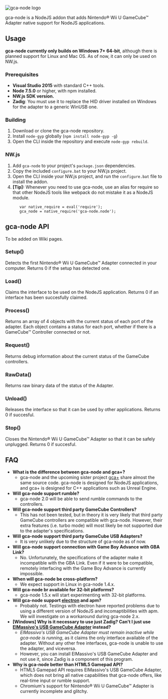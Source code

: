 ![gca-node logo][logo]

gca-node is a NodeJS addon that adds Nintendo&reg; Wii U GameCube&trade; Adapter native support for NodeJS applications.

## Usage

**gca-node currently only builds on Windows 7+ 64-bit**, although there is planned support for Linux and Mac OS.
As of now, it can only be used on NW.js.

### Prerequisites
  * **Visual Studio 2015** with standard C++ tools.
  * **Node 7.5.0** or higher, with npm installed.
  * **NW.js SDK version.**
  * **Zadig**: You must use it to replace the HID driver installed on Windows for the adapter to a generic WinUSB one.
  
### Building

 1. Download or clone the gca-node repository.
 2. Install `node-gyp` globally (`npm install node-gyp -g`)
 3. Open the CLI inside the repository and execute `node-gyp rebuild`.

### NW.js
1. Add `gca-node` to your project's `package.json` dependencies.
2. Copy the included `configure.bat` to your NW.js project.
3. Open the CLI inside your NW.js project, and run the `configure.bat` file to install the addon.
4. **[Tip]:** Whenever you need to use gca-node, use an alias for require so that other NodeJS tools like webpack do not mistake it as a NodeJS module.
   ```
      var native_require = eval('require');
      gca_node = native_require('gca-node.node');
   ```

## gca-node API
To be added on Wiki pages.

### Setup()
Detects the first Nintendo&reg; Wii U GameCube&trade; Adapter connected in your computer.
Returns 0 if the setup has detected one.

### Load()
Claims the interface to be used on the NodeJS application.
Returns 0 if an interface has been succesfully claimed.

### Process()
Returns an array of 4 objects with the current status of each port of the adapter.
Each object contains a status for each port, whether if there is a GameCube&trade; Controller connected or not.

### Request()
Returns debug information about the current status of the GameCube controllers.

### RawData()
Returns raw binary data of the status of the Adapter.

### Unload()
Releases the interface so that it can be used by other applications.
Returns 0 if succesful.

### Stop()
Closes the Nintendo&reg; Wii U GameCube&trade; Adapter so that it can be safely unplugged.
Returns 0 if succesful.

## FAQ
  * **What is the difference between gca-node and gca+?**
     *  gca-node and the upcoming sister project [gca+][1] share almost the same source code. gca-node is designed for NodeJS applications, and gca+ is designed for C++ applications such as Unreal Engine.
  * **Will gca-node support rumble?**
     * gca-node 2.0 will be able to send rumble commands to the controllers.
  * **Will gca-node support third party GameCube Controllers?**
     * This has not been tested, but in theory it is very likely that third party GameCube controllers are compatible with gca-node. However, their extra features (i.e. turbo mode) will most likely be not supported due to the adapter's specifications.
  * **Will gca-node support third party GameCube USB Adapters?**
     * It is very unlikely due to the structure of gca-node as of now.
  * **Will gca-node support connection with Game Boy Advance with GBA Link?**
     * No. Unfortunately, the specifications of the adapter make it incompatible with the GBA Link. Even if it were to be compatible, remotely interfacing with the Game Boy Advance is currently impossible.
  * **When will gca-node be cross-platform?**
     * We expect support in Linux in gca-node 1.4.x.
  * **Will gca-node br available for 32-bit platforms?**
     * gca-node 1.5.x will start experimenting with 32-bit platforms.
  * **Will gca-node support [electron][2] and apm?**
     * Probably not. Testings with electron have reported problems due to using a different version of NodeJS and incomaptibilities with apm. We will investigate on a workaround during gca-node 2.x.
  * **[Windows] Why is it necessary to use just Zadig? Can't I just use [ElMassivo's USB GameCube Adapter][3] instead?** 
     * *ElMassivo's USB GameCube Adapter must remain inactive while gca-node is running*, as it claims the only interface available of the adapter. Without any other free interfaces, gca-node is unable to use the adapter, and viceversa.
     * However, you can install ElMassivo's USB GameCube Adapter and not use it, since Zadig is a component of this program.
  * **Why is gca-node better than HTML5 Gamepad API?**
     * HTML5 Gamepad API requires ElMassivo's USB GameCube Adapter, which does not bring all native capabilities that gca-node offers, like real-time input or rumble support.
     * Chromium's support for Nintendo&reg; Wii U GameCube&trade; Adapter is currently incomplete and glitchy.

[logo]: http://i.imgur.com/quWt3jK.png
[1]: https://github.com/yonicstudios/gca-plus
[2]: https://github.com/electron/electron
[3]: http://m4sv.com/page/wii-u-gcn-usb-driver
